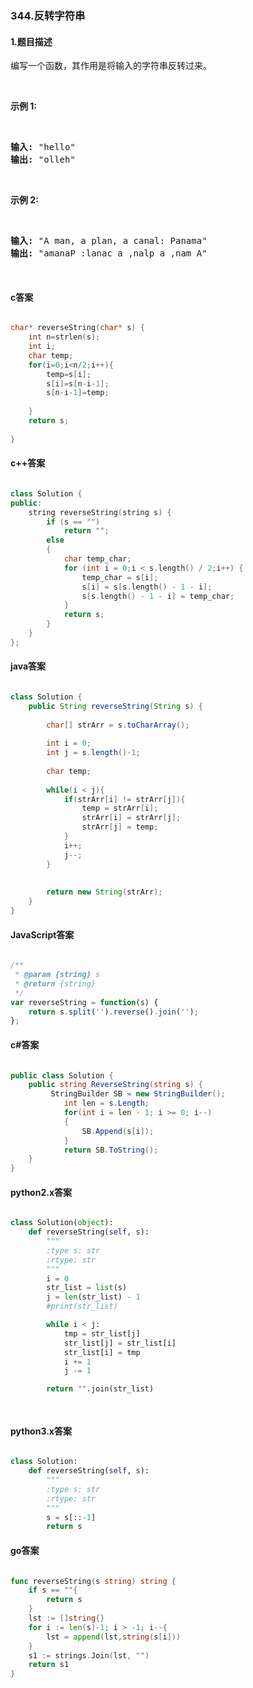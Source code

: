 ### 344.反转字符串

#### 1.题目描述

<p>编写一个函数，其作用是将输入的字符串反转过来。</p><br/><p><strong>示例&nbsp;1:</strong></p><br/><pre><strong>输入: </strong>&quot;hello&quot;<br/><strong>输出: </strong>&quot;olleh&quot;<br/></pre><br/><p><strong>示例 2:</strong></p><br/><pre><strong>输入: </strong>&quot;A man, a plan, a canal: Panama&quot;<br/><strong>输出: </strong>&quot;amanaP :lanac a ,nalp a ,nam A&quot;</pre><br/>

#### c答案

```c

char* reverseString(char* s) {
    int n=strlen(s);
    int i;
    char temp;
    for(i=0;i<n/2;i++){
        temp=s[i];
        s[i]=s[n-i-1];
        s[n-i-1]=temp;
        
    }
    return s;
    
}

```

#### c++答案

```c++

class Solution {
public:
    string reverseString(string s) {
        if (s == "")
			return "";
		else
		{
			char temp_char;
			for (int i = 0;i < s.length() / 2;i++) {
				temp_char = s[i];
				s[i] = s[s.length() - 1 - i];
				s[s.length() - 1 - i] = temp_char;
			}
			return s;
		}
	}
};

```

#### java答案

```java

class Solution {
    public String reverseString(String s) {
        
        char[] strArr = s.toCharArray();
        
        int i = 0;
        int j = s.length()-1;
        
        char temp;
        
        while(i < j){
            if(strArr[i] != strArr[j]){
                temp = strArr[i];
                strArr[i] = strArr[j];
                strArr[j] = temp;
            }
            i++;
            j--;
        }
        
        
        return new String(strArr);
    }
}

```

#### JavaScript答案

```javascript

/**
 * @param {string} s
 * @return {string}
 */
var reverseString = function(s) {
    return s.split('').reverse().join('');
};

```

#### c#答案

```c#

public class Solution {
    public string ReverseString(string s) {
         StringBuilder SB = new StringBuilder();
            int len = s.Length;
            for(int i = len - 1; i >= 0; i--)
            {
                SB.Append(s[i]);
            }
            return SB.ToString();
    }
}

```

#### python2.x答案

```python

class Solution(object):
    def reverseString(self, s):
        """
        :type s: str
        :rtype: str
        """
        i = 0
        str_list = list(s)
        j = len(str_list) - 1
        #print(str_list)

        while i < j:
            tmp = str_list[j]
            str_list[j] = str_list[i]
            str_list[i] = tmp
            i += 1
            j -= 1

        return "".join(str_list)

        

```

#### python3.x答案

```python

class Solution:
    def reverseString(self, s):
        """
        :type s: str
        :rtype: str
        """
        s = s[::-1]
        return s

```

#### go答案

```go

func reverseString(s string) string {
	if s == ""{
		return s
	}
	lst := []string{}
	for i := len(s)-1; i > -1; i--{
		lst = append(lst,string(s[i]))
	}
	s1 := strings.Join(lst, "")
	return s1
}

```